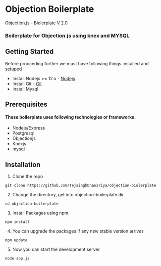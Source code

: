 # Objection Boilerplate
Objection.js - Biolerplate  V 2.0

### Boilerplate for Objection.js using knex and MYSQL

## Getting Started
Before procceding further we must have following things installed and setuped
  * Install Nodejs >= 12.x - [Nodejs](https://nodejs.org/en/download/)
  * Install Git - [Git](https://git-scm.com/)
  * Install Mysql
  
## Prerequisites
#### These boilerplate uses following technologies or frameworks.
   * Nodejs/Express
   * Postgresql
   * Objectionjs
   * Knexjs
   * mysql

   
## Installation
1. Clone the repo
```
git clone https://github.com/TejsinghDhaosriya/objection-biolerplate
```
2. Change the directory, get into objection-boilerplate dir
```
cd objection-boilerplate
```
3. Install Packages using npm
```
npm install
```
4. You can upgrade the packages if any new stable version arrives
```
npm update
```
5. Now you can start the development server
```
node app.js
```

